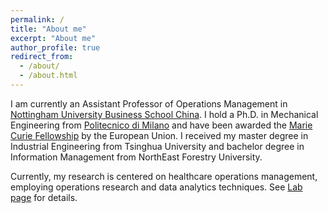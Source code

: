 ```yaml
---
permalink: /
title: "About me"
excerpt: "About me"
author_profile: true
redirect_from: 
  - /about/
  - /about.html
---
```



I am currently an Assistant Professor of Operations Management in [Nottingham University Business School China](https://www.nottingham.edu.cn/en/business/home.aspx). 
I hold a Ph.D. in Mechanical Engineering from [Politecnico di Milano](https://www.polimi.it/en) and have been awarded the [Marie Curie Fellowship](https://www.digiman4-0.mek.dtu.dk/About-us/Who-are-we/ESRs) by the European Union. I received my master degree in Industrial Engineering from Tsinghua University and bachelor degree in Information Management from NorthEast Forestry University.

Currently, my research is centered on healthcare operations management, employing operations research and data analytics techniques. See [Lab page](/HOME/) for details.
